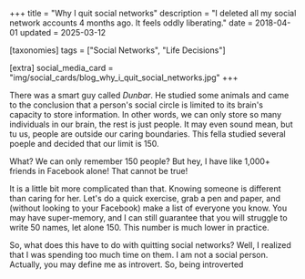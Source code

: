 +++
title = "Why I quit social networks"
description = "I deleted all my social network accounts 4 months ago. It feels oddly liberating."
date = 2018-04-01
updated = 2025-03-12

[taxonomies]
tags = ["Social Networks", "Life Decisions"]

[extra]
social_media_card = "img/social_cards/blog_why_i_quit_social_networks.jpg"
+++

There was a smart guy called _Dunbar_. He studied some animals and came to the conclusion that a person's social circle is limited to its
brain's capacity to store information. In other words, we can only store so many individuals in our brain, the rest is just people. It may
even sound mean, but tu us, people are outside our caring boundaries. This fella studied several poeple and decided that our limit is 150.

What? We can only remember 150 people? But hey, I have like 1,000+ friends in Facebook alone! That cannot be true!

It is a little bit more complicated than that. Knowing someone is different than caring for her. Let's do a quick exercise, grab a pen and
paper, and (without looking to your Facebook) make a list of everyone you know. You may have super-memory, and I can still guarantee that
you will struggle to write 50 names, let alone 150. This number is much lower in practice.

So, what does this have to do with quitting social networks? Well, I realized that I was spending too much time on them. I am not a social
person. Actually, you may define me as introvert. So, being introverted
